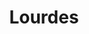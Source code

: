 ---
title: Lourdes
date: 
draft: false

# descripcion
description : Cruces

materials: Plata 925

color: Plateado

dimensions: 0,6 x 1,1 cm

code: 01-03-0282

type: "Aros"

categories: []

price: $2.180,00

price_eftvo: $1.850,00

# Images
# first image will be shown in the product page
images:
  # - image: "images/path_to_image"
  # La ubicacion de las imagenes es imagenes/Aros/Aros.Microcubic/01-03-0282-lourdes
  - image: "./images/aros/microcubic/01-03-0282-cruces_a.jpeg"
  - image: "./images/aros/microcubic/01-03-0282-cruces_b.jpeg"
---